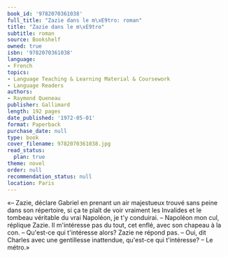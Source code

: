 ```yaml
---
book_id: '9782070361038'
full_title: "Zazie dans le m\xE9tro: roman"
title: "Zazie dans le m\xE9tro"
subtitle: roman
source: Bookshelf
owned: true
isbn: '9782070361038'
language:
- French
topics:
- Language Teaching & Learning Material & Coursework
- Language Readers
authors:
- Raymond Queneau
publisher: Gallimard
length: 192 pages
date_published: '1972-05-01'
format: Paperback
purchase_date: null
type: book
cover_filename: 9782070361038.jpg
read_status:
  plan: true
theme: novel
order: null
recommendation_status: null
location: Paris
---
```

«– Zazie, déclare Gabriel en prenant un air majestueux trouvé sans peine dans son répertoire, si ça te plaît de voir vraiment les Invalides et le tombeau véritable du vrai Napoléon, je t'y conduirai.
– Napoléon mon cul, réplique Zazie. Il m'intéresse pas du tout, cet enflé, avec son chapeau à la con.
– Qu'est-ce qui t'intéresse alors?
Zazie ne répond pas.
– Oui, dit Charles avec une gentillesse inattendue, qu'est-ce qui t'intéresse?
– Le métro.»

